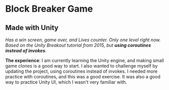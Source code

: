 # Block Breaker Game
## Made with Unity

*Has a win screen, game over, and Lives counter. Only one level right now. Based on the Unity Breakout tutorial from 2015, but **using coroutines instead of invokes**.*

**The experience**: I am currently learning the Unity engine, and making small game clones is a good way to start. I also wanted to challenge myself by updating the project, using coroutines instead of invokes. I needed more practice with coroutines, and this was a good exercise. It was also a good way to practice Unity UI, which I wasn't very familiar with.
